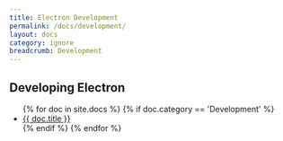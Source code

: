 ```yaml
---
title: Electron Development
permalink: /docs/development/
layout: docs
category: ignore
breadcrumb: Development
---
```


<h2 class="docs-heading pb-3 mb-3"><span class="mega-octicon octicon-tools pr-3"></span>Developing Electron</a></h2>

<ul class="docs-list">
{% for doc in site.docs %}
  {% if doc.category == 'Development' %}
    <li>
      <a href="{{ site.baseurl }}{{ doc.url }}">{{ doc.title }}</a>
      <!-- <span class="excerpt">{{ doc.content | strip_html | truncatewords: 50 }}</span> -->
    </li>
  {% endif %}
{% endfor %}
</ul>
